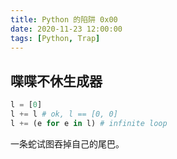 ```yaml
---
title: Python 的陷阱 0x00
date: 2020-11-23 12:00:00
tags: [Python, Trap]
---
```


## 喋喋不休生成器

```python
l = [0]
l += l # ok, l == [0, 0]
l += (e for e in l) # infinite loop
```

一条蛇试图吞掉自己的尾巴。
